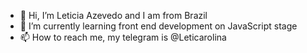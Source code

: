 - 👋 Hi, I’m Leticia Azevedo and I am from Brazil
- 🌱 I’m currently learning front end development on JavaScript stage
- 📫 How to reach me, my telegram is @Leticarolina

